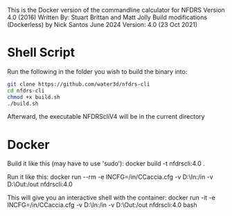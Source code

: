 This is the Docker version of the commandline calculator for NFDRS Version 4.0 (2016)
Written By: Stuart Brittan and Matt Jolly
Build modifications (Dockerless) by Nick Santos June 2024
Version: 4.0 (23 Oct 2021)

# Shell Script
Run the following in the folder you wish to build the binary into:
```bash
git clone https://github.com/water3d/nfdrs-cli
cd nfdrs-cli
chmod +x build.sh
./build.sh
```

Afterward, the executable NFDRScliV4 will be in the current directory

# Docker
Build it like this (may have to use 'sudo'):
docker build -t nfdrscli:4.0 .

Run it like this:
docker run --rm -e INCFG=/in/CCaccia.cfg -v D:\In:/in -v D:\Out:/out nfdrscli:4.0

This will give you an interactive shell with the container:
docker run -it -e INCFG=/in/CCaccia.cfg -v D:\In:/in -v D:\Out:/out nfdrscli:4.0 bash
